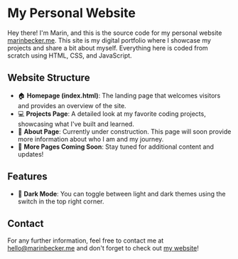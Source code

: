 # My Personal Website

Hey there! I'm Marin, and this is the source code for my personal website [marinbecker.me](https://www.marinbecker.me). This site is my digital portfolio where I showcase my projects and share a bit about myself. Everything here is coded from scratch using HTML, CSS, and JavaScript.

## Website Structure

- 🏠 **Homepage (index.html)**: The landing page that welcomes visitors and provides an overview of the site.
- 💻 **Projects Page**: A detailed look at my favorite coding projects, showcasing what I've built and learned.
- 👤 **About Page**: Currently under construction. This page will soon provide more information about who I am and my journey.
- 📄 **More Pages Coming Soon**: Stay tuned for additional content and updates!

## Features
- 🌙 **Dark Mode**: You can toggle between light and dark themes using the switch in the top right corner.


## Contact

For any further information, feel free to contact me at [hello@marinbecker.me](mailto:hello@marinbecker.me) and don't forget to check out [my website](https://www.marinbecker.me)!
